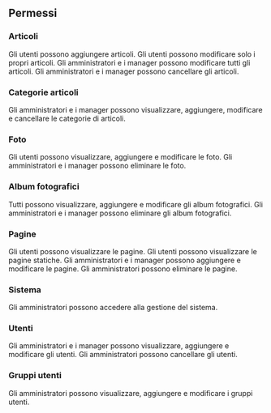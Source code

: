 ## Permessi
### Articoli
Gli utenti possono aggiungere articoli.
Gli utenti possono modificare solo i propri articoli.
Gli amministratori e i manager possono modificare tutti gli articoli.
Gli amministratori e i manager possono cancellare gli articoli.

### Categorie articoli
Gli amministratori e i manager possono visualizzare, aggiungere, modificare e cancellare le categorie di articoli.

### Foto
Gli utenti possono visualizzare, aggiungere e modificare le foto.
Gli amministratori e i manager possono eliminare le foto.

### Album fotografici
Tutti possono visualizzare, aggiungere e modificare gli album fotografici.
Gli amministratori e i manager possono eliminare gli album fotografici.

### Pagine
Gli utenti possono visualizzare le pagine.
Gli utenti possono visualizzare le pagine statiche.
Gli amministratori e i manager possono aggiungere e modificare le pagine.
Gli amministratori possono eliminare le pagine.

### Sistema
Gli amministratori possono accedere alla gestione del sistema.

### Utenti
Gli amministratori e i manager possono visualizzare, aggiungere e modificare gli utenti.
Gli amministratori possono cancellare gli utenti.

### Gruppi utenti
Gli amministratori possono visualizzare, aggiungere e modificare i gruppi utenti.